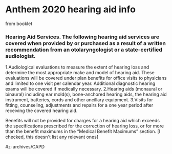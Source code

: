 # Anthem 2020 hearing aid info
from booklet



### Hearing Aid Services.  The following hearing aid services are covered when provided by or purchased as a result of a written recommendation from an otolaryngologist or a state-certified audiologist.

1.Audiological  evaluations  to  measure  the  extent  of  hearing  loss  and  determine  the  most  appropriate make and model of hearing aid.  These evaluations will be covered under plan benefits for office visits to physicians and limited to one visit per calendar year.  Additional diagnostic hearing exams will be covered if medically necessary.
2.Hearing aids (monaural or binaural) including ear mold(s), bone-anchored hearing aids, the hearing aid instrument, batteries, cords and other ancillary equipment.
3.Visits for fitting, counseling, adjustments and repairs for a one year period after receiving the covered hearing aid. 

Benefits will not be provided for charges for a hearing aid which exceeds the specifications prescribed for the correction of hearing loss, or for more than the benefit maximums in the “Medical Benefit Maximums” section. [I checked, this doesn't list any relevant ones]


#z-archives/CAPD